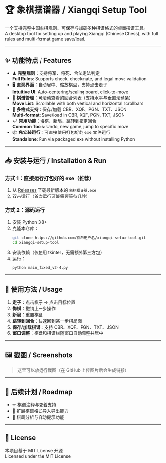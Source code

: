 # 🏆 象棋摆谱器 / Xiangqi Setup Tool

一个支持完整中国象棋规则、可保存与加载多种棋谱格式的桌面摆谱工具。  
A desktop tool for setting up and playing Xiangqi (Chinese Chess), with full rules and multi-format game save/load.

---

## ✨ 功能特点 / Features

- ♟ **完整规则**：支持将军、将死、合法走法判定  
  **Full Rules**: Supports check, checkmate, and legal move validation
- 🖥 **直观界面**：自动居中、缩放棋盘，支持点击走子  
  **Intuitive UI**: Auto-centering/scaling board, click-to-move
- 📜 **棋谱管理**：可滚动查看的回合列表（支持水平与垂直滚动条）  
  **Move List**: Scrollable with both vertical and horizontal scrollbars
- 💾 **多格式支持**：保存/加载 CBR、XQF、PGN、TXT、JSON  
  **Multi-format**: Save/load in CBR, XQF, PGN, TXT, JSON
- ↩ **常用功能**：悔棋、新局、跳转到指定回合  
  **Common Tools**: Undo, new game, jump to specific move
- 📦 **免安装运行**：可直接使用打包好的 exe 文件运行  
  **Standalone**: Run via packaged exe without installing Python

---

## 📥 安装与运行 / Installation & Run

### 方式 1：直接运行打包好的 exe（推荐）  
1. 从 [Releases](./releases) 下载最新版本的 `象棋摆谱器.exe`  
2. 双击运行（首次运行可能需要等待几秒）

### 方式 2：源码运行  
1. 安装 Python 3.8+  
2. 克隆本仓库：
   ```bash
   git clone https://github.com/你的用户名/xiangqi-setup-tool.git
   cd xiangqi-setup-tool
   ```
3. 安装依赖（仅使用 tkinter，无需额外第三方包）  
4. 运行：
   ```bash
   python main_fixed_v2-4.py
   ```

---

## 📖 使用方法 / Usage

1. **走子**：点击棋子 → 点击目标位置  
2. **悔棋**：撤销上一步操作  
3. **新局**：重置棋盘  
4. **跳转到回合**：快速回到某一步棋局面  
5. **保存/加载棋谱**：支持 CBR、XQF、PGN、TXT、JSON  
6. **窗口调整**：棋盘和棋谱栏随窗口自动调整并居中

---

## 🖼 截图 / Screenshots

> 这里可以放运行截图（在 GitHub 上传图片后会生成链接）

---

## 📌 后续计划 / Roadmap

- ✏ 棋谱注释与变着支持  
- 📂 扩展棋谱格式导入导出能力  
- 🤖 棋局分析与自动提示功能  

---

## 📜 License

本项目基于 MIT License 开源  
Licensed under the MIT License
